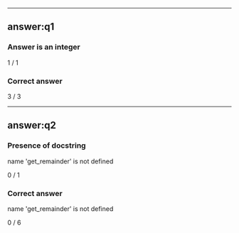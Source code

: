 
---

## answer:q1

### Answer is an integer

1 / 1

### Correct answer

3 / 3

---

## answer:q2

### Presence of docstring

name 'get_remainder' is not defined

0 / 1

### Correct answer

name 'get_remainder' is not defined

0 / 6

